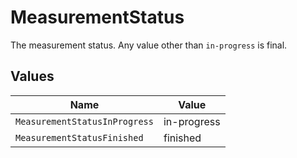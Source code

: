 # MeasurementStatus

The measurement status. Any value other than `in-progress` is final.


## Values

| Name                          | Value                         |
| ----------------------------- | ----------------------------- |
| `MeasurementStatusInProgress` | in-progress                   |
| `MeasurementStatusFinished`   | finished                      |